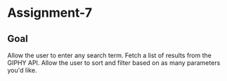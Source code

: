 # Assignment-7

## Goal
Allow the user to enter any search term.
Fetch a list of results from the GIPHY API.
Allow the user to sort and filter based on as many parameters you'd like.

